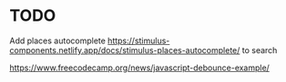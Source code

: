 # TODO
  Add places autocomplete <https://stimulus-components.netlify.app/docs/stimulus-places-autocomplete/> to search

  https://www.freecodecamp.org/news/javascript-debounce-example/
